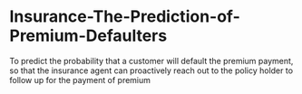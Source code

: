 # Insurance-The-Prediction-of-Premium-Defaulters
To predict the probability that a customer will default the premium payment, so that the insurance agent can proactively reach out to the policy holder to follow up for the payment of premium
